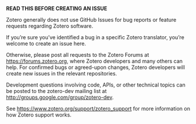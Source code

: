 **READ THIS BEFORE CREATING AN ISSUE**

Zotero generally does not use GitHub Issues for bug reports or feature requests regarding Zotero software.

If you’re sure you’ve identified a bug in a specific Zotero translator, you’re welcome to create an issue here.

Otherwise, please post all requests to the Zotero Forums at https://forums.zotero.org, where Zotero developers and many others can help. For confirmed bugs or agreed-upon changes, Zotero developers will create new issues in the relevant repositories.

Development questions involving code, APIs, or other technical topics can be posted to the zotero-dev mailing list at http://groups.google.com/group/zotero-dev.

See https://www.zotero.org/support/zotero_support for more information on how Zotero support works.
